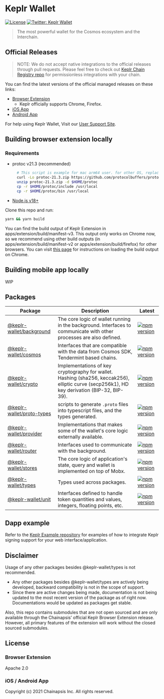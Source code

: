 # Keplr Wallet

[![License](https://img.shields.io/badge/License-Apache%202.0-blue.svg)](https://opensource.org/licenses/Apache-2.0)
[![Twitter: Keplr Wallet](https://img.shields.io/twitter/follow/keplrwallet.svg?style=social)](https://x.com/keplrwallet)

> The most powerful wallet for the Cosmos ecosystem and the Interchain.

## Official Releases

> NOTE: We do not accept native integrations to the official releases through pull requests. Please feel free to check out [Keplr Chain Registry repo](https://github.com/chainapsis/keplr-chain-registry) for permissionless integrations with your chain.

You can find the latest versions of the official managed releases on these links:

- [Browser Extension](https://chrome.google.com/webstore/detail/keplr/dmkamcknogkgcdfhhbddcghachkejeap)
  - Keplr officially supports Chrome, Firefox.
- [iOS App](https://apps.apple.com/us/app/keplr-wallet/id1567851089)
- [Android App](https://play.google.com/store/apps/details?id=com.chainapsis.keplr)

For help using Keplr Wallet, Visit our [User Support Site](https://help.keplr.app/).

## Building browser extension locally

### Requirements

- protoc v21.3 (recommended)

  ```sh
    # This script is example for mac arm64 user. for other OS, replace URL(starts with https://..) to be matched with your OS from https://github.com/protocolbuffers/protobuf/releases/tag/v21.3
    curl -Lo protoc-21.3.zip https://github.com/protocolbuffers/protobuf/releases/download/v21.3/protoc-21.3-osx-aarch_64.zip 
    unzip protoc-21.3.zip -d $HOME/protoc
    cp -r $HOME/protoc/include /usr/local
    cp -r $HOME/protoc/bin /usr/local
  ```
  
- [Node.js v18+](https://nodejs.org/)
  
Clone this repo and run:

```sh
yarn && yarn build
```

You can find the build output of Keplr Extension in apps/extension/build/manifest-v3. This output only works on Chrome now, so we recommend using other build outputs (in apps/extension/build/manifest-v2 or apps/extension/build/firefox) for other browsers. You can visit [this page](https://developer.chrome.com/docs/extensions/mv3/getstarted/development-basics/#load-unpacked) for instructions on loading the build output on Chrome.

## Building mobile app locally

WIP

## Packages

| Package | Description | Latest |
| ------- | ----------- | -------|
| [@keplr-wallet/background](packages/background) | The core logic of wallet running in the background. Interfaces to communicate with other processes are also defined. | [![npm version](https://img.shields.io/npm/v/@keplr-wallet/background.svg)](https://www.npmjs.com/package/@keplr-wallet/background)|
| [@keplr-wallet/cosmos](packages/cosmos) | Interfaces that are compatible with the data from Cosmos SDK, Tendermint based chains. | [![npm version](https://img.shields.io/npm/v/@keplr-wallet/cosmos.svg)](https://www.npmjs.com/package/@keplr-wallet/cosmos) |
| [@keplr-wallet/crypto](packages/crypto) | Implementations of key cryptography for wallet. Hashing (sha256, keccak256), elliptic curve (secp256k1), HD key derivation (BIP-32, BIP-39). | [![npm version](https://img.shields.io/npm/v/@keplr-wallet/crypto.svg)](https://www.npmjs.com/package/@keplr-wallet/crypto) |
| [@keplr-wallet/proto-types](packages/proto-types) | scripts to generate `.proto` files into typescript files, and the types generated.| [![npm version](https://img.shields.io/npm/v/@keplr-wallet/proto-types.svg)](https://www.npmjs.com/package/@keplr-wallet/proto-types) |
| [@keplr-wallet/provider](packages/provider) | Implementations that makes some of the wallet's core logic externally available. | [![npm version](https://img.shields.io/npm/v/@keplr-wallet/provider.svg)](https://www.npmjs.com/package/@keplr-wallet/provider) |
| [@keplr-wallet/router](packages/router) | Interfaces used to communicate with the background. | [![npm version](https://img.shields.io/npm/v/@keplr-wallet/router.svg)](https://www.npmjs.com/package/@keplr-wallet/router) |
| [@keplr-wallet/stores](packages/stores) | The core logic of application's state, query and wallet is implemented on top of Mobx. | [![npm version](https://img.shields.io/npm/v/@keplr-wallet/stores.svg)](https://www.npmjs.com/package/@keplr-wallet/stores) |
| [@keplr-wallet/types](packages/types) | Types used across packages. | [![npm version](https://img.shields.io/npm/v/@keplr-wallet/types.svg)](https://www.npmjs.com/package/@keplr-wallet/types) |
| [@keplr-wallet/unit](packages/unit) | Interfaces defined to handle token quantities and values, integers, floating points, etc. | [![npm version](https://img.shields.io/npm/v/@keplr-wallet/unit.svg)](https://www.npmjs.com/package/@keplr-wallet/unit) |

## Dapp example

Refer to the [Keplr Example repository](https://github.com/chainapsis/keplr-example) for examples of how to integrate Keplr signing support for your web interface/application.

## Disclaimer

Usage of any other packages besides @keplr-wallet/types is not recommended.

- Any other packages besides @keplr-wallet/types are actively being developed, backward compatibility is not in the scope of support.
- Since there are active changes being made, documentation is not being updated to the most recent version of the package as of right now. Documentations would be updated as packages get stable.

Also, this repo contains submodules that are not open sourced and are only available through the Chainapsis’ official Keplr Browser Extension release. However, all primary features of the extension will work without the closed sourced submodules.

## License

### Browser Extension

Apache 2.0

### iOS / Android App

Copyright (c) 2021 Chainapsis Inc. All rights reserved.
